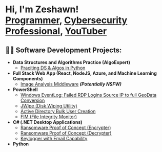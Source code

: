 <h1>Hi, I'm Zeshawn! <br/><a href="https://github.com/zeshawn">Programmer</a>, <a href="https://www.linkedin.com/in/zeshawn/">Cybersecurity Professional</a>, <a href="https://www.youtube.com/c/zeshawn">YouTuber</a></h1>

<h2>👨‍💻 Software Development Projects:</h2>

- <b>Data Structures and Algorithms Practice (AlgoExpert)</b>
  - [Praciting DS & Algos in Python](https://github.com/zeshawn/Algorithms-Practice)
- <b>Full Stack Web App (React, NodeJS, Azure, and Machine Learning Components)</b>
  - [Image Analysis Middleware](https://github.com/zeshawn/4chan-Image-Analysis-Middleware-C964) <b><i>(Potentially NSFW)</b></i>
- <b>PowerShell</b>
  - [Windows EventLog: Failed RDP Logins Source IP to full GeoData Conversion](https://github.com/zeshawn/Sentinel-Lab)
  - [JWipe (Disk Wiping Utility)](https://github.com/zeshawn/Jwipe.PowerShell)
  - [Active Directory Bulk User Creation](https://github.com/zeshawn/AD_PS)
  - [FIM (File Integrity Monitor)](https://github.com/zeshawn/PowerShell-Integrity-FIM)
- <b>C# (.NET Desktop Applications)</b>
  - [Ransomware Proof of Concept (Encrypter)](https://github.com/zeshawn/EncrypterPOC)
  - [Ransomware Proof of Concept (Decrypter)](https://github.com/zeshawn/DecrypterPOC)
  - [Keylogger with Email Capability](https://github.com/zeshawn/Key-Logger-With-Email)
- <b>Python</b>

<!--
**zeshawn/zeshawn** is a ✨ _special_ ✨ repository because its `README.md` (this file) appears on your GitHub profile.

Here are some ideas to get you started:

- 🔭 I’m currently working on ...
- 🌱 I’m currently learning ...
- 👯 I’m looking to collaborate on ...
- 🤔 I’m looking for help with ...
- 💬 Ask me about ...
- 📫 How to reach me: ...
- 😄 Pronouns: ...
- ⚡ Fun fact: ...
-->
